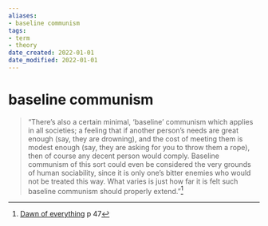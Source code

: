 ```yaml
---
aliases: 
- baseline communism
tags: 
- term
- theory
date_created: 2022-01-01
date_modified: 2022-01-01
---
```


# baseline communism
> “There’s also a certain minimal, ‘baseline’ communism which applies in all societies; a feeling that if another person’s needs are great enough (say, they are drowning), and the cost of meeting them is modest enough (say, they are asking for you to throw them a rope), then of course any decent person would comply. Baseline communism of this sort could even be considered the very grounds of human sociability, since it is only one’s bitter enemies who would not be treated this way. What varies is just how far it is felt such baseline communism should properly extend.”[^1]
> 
[^1]: [Dawn of everything](dawn_of_everything_graeber_wengrow.md) p 47